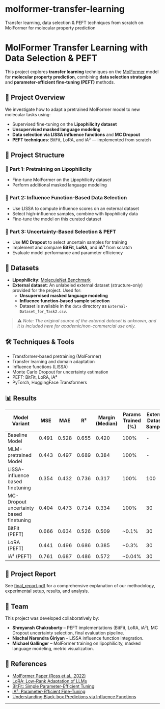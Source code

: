 # molformer-transfer-learning
Transfer learning, data selection &amp; PEFT techniques from scratch on MolFormer for molecular property prediction


# MolFormer Transfer Learning with Data Selection & PEFT

This project explores **transfer learning** techniques on the [MolFormer](https://huggingface.co/ibm-research/MoLFormer-XL-both-10pct) model for **molecular property prediction**, combining **data selection strategies** and **parameter-efficient fine-tuning (PEFT)** methods.

## 🧠 Project Overview

We investigate how to adapt a pretrained MolFormer model to new molecular tasks using:
- Supervised fine-tuning on the **Lipophilicity dataset**
- **Unsupervised masked language modeling**
- **Data selection via LISSA influence functions** and **MC Dropout**
- **PEFT techniques**: BitFit, LoRA, and iA³ — implemented from scratch

## 📁 Project Structure

### 🔹 Part 1: Pretraining on Lipophilicity
- Fine-tune MolFormer on the Lipophilicity dataset
- Perform additional masked language modeling

### 🔹 Part 2: Influence Function-Based Data Selection
- Use LISSA to compute influence scores on an external dataset
- Select high-influence samples, combine with lipophilicity data
- Fine-tune the model on this curated dataset

### 🔹 Part 3: Uncertainty-Based Selection & PEFT
- Use **MC Dropout** to select uncertain samples for training
- Implement and compare **BitFit**, **LoRA**, and **iA³** from scratch
- Evaluate model performance and parameter efficiency

## 🧪 Datasets

- **Lipophilicity**: [MoleculeNet Benchmark](https://huggingface.co/datasets/scikit-fingerprints/MoleculeNet_Lipophilicity)
- **External dataset**: An unlabeled external dataset (structure-only) provided for the project. Used for:
  - **Unsupervised masked language modeling**
  - **Influence function-based sample selection**
  - Dataset is available in the `data` directory as `External-Dataset_for_Task2.csv`.

> ⚠️ _Note: The original source of the external dataset is unknown, and it is included here for academic/non-commercial use only._

## 🛠️ Techniques & Tools

- Transformer-based pretraining (MolFormer)
- Transfer learning and domain adaptation
- Influence functions (LISSA)
- Monte Carlo Dropout for uncertainty estimation
- PEFT: BitFit, LoRA, iA³
- PyTorch, HuggingFace Transformers

## 📊 Results

| Model Variant         | MSE   | MAE   | R²    | Margin (Median) | Params Trained (%) | External Dataset Samples |
|-----------------------|-------|-------|-------|------------------|---------------------|--------------------|
| Baseline Model        | 0.491 | 0.528 | 0.655 | 0.420            | 100%                | -
| MLM-pretrained Model  | 0.443 | 0.497 | 0.689 | 0.384            | 100%                | -
| LiSSA-influence based finetuning | 0.354 | 0.432 | 0.736 | 0.317           | 100%                | 100
| MC-Dropout uncertainty based finetuning | 0.404 | 0.473 | 0.714 | 0.334           | 100%                | 30
| BitFit (PEFT)         | 0.666 | 0.634 | 0.526 | 0.509           | ~0.1%               | 30
| LoRA (PEFT)           | 0.441 | 0.496 | 0.686 | 0.385           | ~0.3%               | 30
| iA³ (PEFT)            | 0.761 | 0.687 | 0.486 | 0.572           | ~0.04%               | 30

## 📄 Project Report

See [final_report.pdf](./NNTI_Project_Report.pdf) for a comprehensive explanation of our methodology, experimental setup, results, and analysis.

## 👥 Team

This project was developed collaboratively by:

- **Shreyansh Chakraborty** – PEFT implementations (BitFit, LoRA, iA³), MC Dropout uncertainty selection, final evaluation pipeline.
- **Nischal Narendra Giriyan** – LISSA influence function integration.
- **Michael Gallinger** – MolFormer training on lipophilicity, masked language modeling, metric visualization.


## 🔗 References

- [MolFormer Paper (Ross et al., 2022)](https://arxiv.org/abs/2106.09553)
- [LoRA: Low-Rank Adaptation of LLMs](https://arxiv.org/abs/2106.09685)
- [BitFit: Simple Parameter-Efficient Tuning](https://arxiv.org/abs/2106.10199)
- [iA³: Parameter-Efficient Fine-Tuning](https://arxiv.org/abs/2205.05638)
- [Understanding Black-box Predictions via Influence Functions](https://arxiv.org/abs/1703.04730)

---

